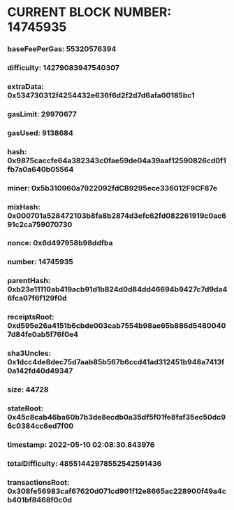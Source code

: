 # CURRENT BLOCK NUMBER: 14745935

### baseFeePerGas: 55320576394
### difficulty: 14279083947540307
### extraData: 0x534730312f4254432e636f6d2f2d7d6afa00185bc1
### gasLimit: 29970677
### gasUsed: 9138684
### hash: 0x9875caccfe64a382343c0fae59de04a39aaf12590826cd0f1fb7a0a640b05564
### miner: 0x5b310960a7922092fdCB9295ece336012F9CF87e
### mixHash: 0x000701a528472103b8fa8b2874d3efc62fd082261919c0ac691c2ca759070730
### nonce: 0x6d497958b98ddfba
### number: 14745935
### parentHash: 0xb23e11110ab419acb91d1b824d0d84dd46694b9427c7d9da46fca07f6f129f0d
### receiptsRoot: 0xd595e26a4151b6cbde003cab7554b98ae65b886d54800407d84fe0ab5f76f0e4
### sha3Uncles: 0x1dcc4de8dec75d7aab85b567b6ccd41ad312451b948a7413f0a142fd40d49347
### size: 44728
### stateRoot: 0x45c8cab46ba60b7b3de8ecdb0a35df5f01fe8faf35ec50dc96c0384cc6ed7f00
### timestamp: 2022-05-10 02:08:30.843976
### totalDifficulty: 48551442978552542591436
### transactionsRoot: 0x308fe56983caf67620d071cd901f12e8665ac228900f49a4cb401bf8468f0c0d
